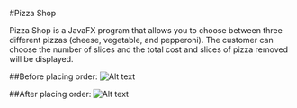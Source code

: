 #Pizza Shop

Pizza Shop is a JavaFX program that allows you to choose between three different pizzas (cheese, vegetable, and pepperoni).
The customer can choose the number of slices and the total cost and slices of pizza removed will be displayed.

##Before placing order:
![Alt text](https://raw.githubusercontent.com/victoriamiltcheva/cmpsci-2261-object-oriented-programming/develop/pizza-shop/layout/layout_img_1.png "Layout One")

##After placing order:
![Alt text](https://raw.githubusercontent.com/victoriamiltcheva/cmpsci-2261-object-oriented-programming/develop/pizza-shop/layout/layout_img_2.png "Layout Two")
